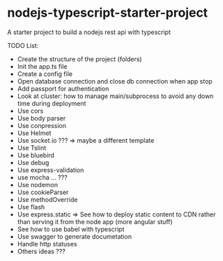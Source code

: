 # nodejs-typescript-starter-project
A starter project to build a nodejs rest api with typescript


TODO List:

- Create the structure of the project (folders)
- Init the app.ts file
- Create a config file
- Open database connection and close db connection when app stop
- Add passport for authentication
- Look at cluster: how to manage main/subprocess to avoid any down time during deployment
- Use cors
- Use body parser
- Use conpression
- Use Helmet
- Use socket.io ??? => maybe a different template
- Use Tslint
- Use bluebird
- Use debug
- Use express-validation
- use mocha ... ??? 
- Use nodemon
- Use cookieParser
- Use methodOverride  
- Use flash
- Use express.static => See how to deploy static content to CDN rather than serving it from the node app (more angular stuff)
- See how to use babel with typescript
- Use swagger to generate documetation
- Handle http statuses
- Others ideas ???
